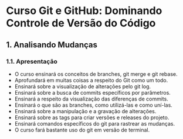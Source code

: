 # Curso Git e GitHub: Dominando Controle de Versão do Código

## 1. Analisando Mudanças

### 1.1. Apresentação
- O curso ensinará os conceitos de branches, git merge e git rebase.
- Aprofundará em muitas coisas a respeito do Git como um todo.
- Ensinará sobre a visualização de alterações pelo git log.
- Ensinará sobre a busca de commits específicos por parâmetros.
- Ensinará a respeito da visualização das diferenças de commits.
- Ensinará o que são as branches, como utilizá-las e como uní-las.
- Ensinará sobre a manipulação e a gravação de alterações.
- Ensinará sobre as tags para criar versões e releases do projeto.
- Ensinará comandos específicos do git para rastrear as mudanças.
- O curso fará bastante uso do git em versão de terminal.

